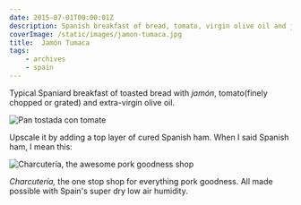 ```yaml
---
date: 2015-07-01T00:00:01Z
description: Spanish breakfast of bread, tomato, virgin olive oil and jamón serrano
coverImage: /static/images/jamon-tumaca.jpg
title:  Jamón Tumaca
tags: 
    - archives 
    - spain
---
```


Typical Spaniard breakfast of toasted bread with _jamón_, tomato(finely chopped or grated) and extra-virgin olive oil.

<img src="/static/images/tostada-tomate-01.jpg" title="Pan tostada con tomate">

Upscale it by adding a top layer of cured Spanish ham. When I said Spanish ham, I mean this:

<img src="/static/images/charcuteria.jpg" alt="Charcutería, the awesome pork goodness shop">

*Charcutería,* the one stop shop for everything pork goodness. All made possible with Spain's super dry low air humidity.
